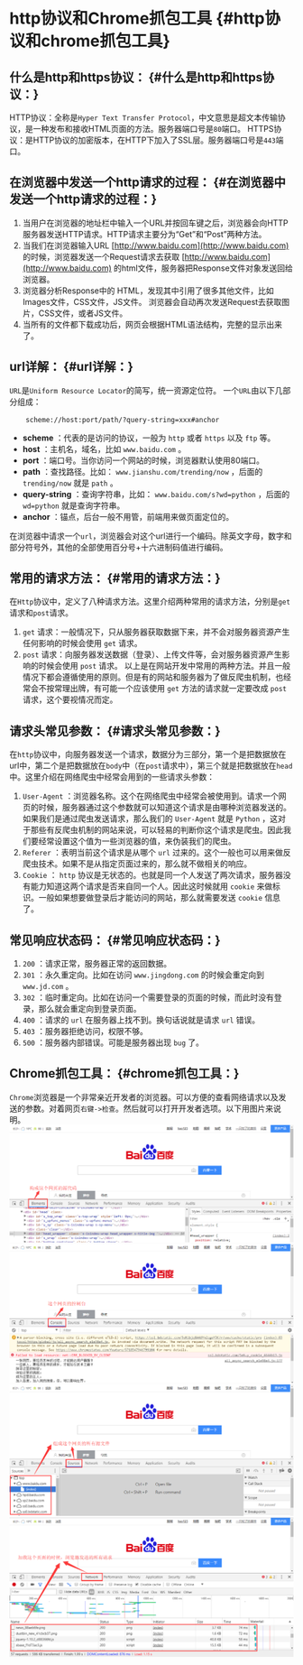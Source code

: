# http协议和Chrome抓包工具 {#http协议和chrome抓包工具}

## 什么是http和https协议： {#什么是http和https协议：}

HTTP协议：全称是`Hyper Text Transfer Protocol`，中文意思是超文本传输协议，是一种发布和接收HTML页面的方法。服务器端口号是`80`端口。 HTTPS协议：是HTTP协议的加密版本，在HTTP下加入了SSL层。服务器端口号是`443`端口。

## 在浏览器中发送一个http请求的过程： {#在浏览器中发送一个http请求的过程：}

1. 当用户在浏览器的地址栏中输入一个URL并按回车键之后，浏览器会向HTTP服务器发送HTTP请求。HTTP请求主要分为“Get”和“Post”两种方法。
2. 当我们在浏览器输入URL
   [http://www.baidu.com](http://www.baidu.com)
   的时候，浏览器发送一个Request请求去获取
   [http://www.baidu.com](http://www.baidu.com)
   的html文件，服务器把Response文件对象发送回给浏览器。
3. 浏览器分析Response中的 HTML，发现其中引用了很多其他文件，比如Images文件，CSS文件，JS文件。 浏览器会自动再次发送Request去获取图片，CSS文件，或者JS文件。
4. 当所有的文件都下载成功后，网页会根据HTML语法结构，完整的显示出来了。

## url详解： {#url详解：}

`URL`是`Uniform Resource Locator`的简写，统一资源定位符。 一个`URL`由以下几部分组成：

```
    scheme://host:port/path/?query-string=xxx#anchor
```

* **scheme**
  ：代表的是访问的协议，一般为
  `http`
  或者
  `https`
  以及
  `ftp`
  等。
* **host**
  ：主机名，域名，比如
  `www.baidu.com`
  。
* **port**
  ：端口号。当你访问一个网站的时候，浏览器默认使用80端口。
* **path**
  ：查找路径。比如：
  `www.jianshu.com/trending/now`
  ，后面的
  `trending/now`
  就是
  `path`
  。
* **query-string**
  ：查询字符串，比如：
  `www.baidu.com/s?wd=python`
  ，后面的
  `wd=python`
  就是查询字符串。
* **anchor**
  ：锚点，后台一般不用管，前端用来做页面定位的。

在浏览器中请求一个`url`，浏览器会对这个url进行一个编码。除英文字母，数字和部分符号外，其他的全部使用百分号+十六进制码值进行编码。

## 常用的请求方法： {#常用的请求方法：}

在`Http`协议中，定义了八种请求方法。这里介绍两种常用的请求方法，分别是`get`请求和`post`请求。

1. `get`
   请求：一般情况下，只从服务器获取数据下来，并不会对服务器资源产生任何影响的时候会使用
   `get`
   请求。
2. `post`
   请求：向服务器发送数据（登录）、上传文件等，会对服务器资源产生影响的时候会使用
   `post`
   请求。 以上是在网站开发中常用的两种方法。并且一般情况下都会遵循使用的原则。但是有的网站和服务器为了做反爬虫机制，也经常会不按常理出牌，有可能一个应该使用
   `get`
   方法的请求就一定要改成
   `post`
   请求，这个要视情况而定。

## 请求头常见参数： {#请求头常见参数：}

在`http`协议中，向服务器发送一个请求，数据分为三部分，第一个是把数据放在url中，第二个是把数据放在`body`中（在`post`请求中），第三个就是把数据放在`head`中。这里介绍在网络爬虫中经常会用到的一些请求头参数：

1. `User-Agent`
   ：浏览器名称。这个在网络爬虫中经常会被使用到。请求一个网页的时候，服务器通过这个参数就可以知道这个请求是由哪种浏览器发送的。如果我们是通过爬虫发送请求，那么我们的
   `User-Agent`
   就是
   `Python`
   ，这对于那些有反爬虫机制的网站来说，可以轻易的判断你这个请求是爬虫。因此我们要经常设置这个值为一些浏览器的值，来伪装我们的爬虫。
2. `Referer`
   ：表明当前这个请求是从哪个
   `url`
   过来的。这个一般也可以用来做反爬虫技术。如果不是从指定页面过来的，那么就不做相关的响应。
3. `Cookie`
   ：
   `http`
   协议是无状态的。也就是同一个人发送了两次请求，服务器没有能力知道这两个请求是否来自同一个人。因此这时候就用
   `cookie`
   来做标识。一般如果想要做登录后才能访问的网站，那么就需要发送
   `cookie`
   信息了。

## 常见响应状态码： {#常见响应状态码：}

1. `200`
   ：请求正常，服务器正常的返回数据。
2. `301`
   ：永久重定向。比如在访问
   `www.jingdong.com`
   的时候会重定向到
   `www.jd.com`
   。
3. `302`
   ：临时重定向。比如在访问一个需要登录的页面的时候，而此时没有登录，那么就会重定向到登录页面。
4. `400`
   ：请求的
   `url`
   在服务器上找不到。换句话说就是请求
   `url`
   错误。
5. `403`
   ：服务器拒绝访问，权限不够。
6. `500`
   ：服务器内部错误。可能是服务器出现
   `bug`
   了。

## Chrome抓包工具： {#chrome抓包工具：}

`Chrome`浏览器是一个非常亲近开发者的浏览器。可以方便的查看网络请求以及发送的参数。对着网页`右键->检查`。然后就可以打开开发者选项。以下用图片来说明。![](/assets/1.png)![](/assets/2.png)![](/assets/3.png)![](/assets/4.png)

